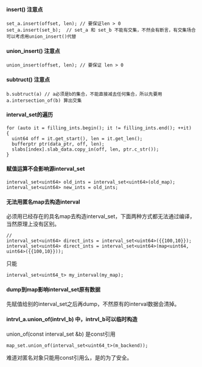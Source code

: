 #### insert() 注意点
```
set_a.insert(offset, len); // 要保证len > 0
set_a.insert(set_b);  // set_a 和 set_b 不能有交集，不然会有断言，有交集场合可以考虑用union_insert()代替
```

#### union_insert() 注意点
```
union_insert(offset, len); // 要保证 len > 0
```

#### subtruct() 注意点
```
b.subtruct(a) // a必须是b的集合，不能直接减去任何集合，所以先要用a.intersection_of(b) 算出交集
```

#### interval_set的遍历
```
for (auto it = filling_ints.begin(); it != filling_ints.end(); ++it)
{
  uint64 off = it.get_start(), len = it.get_len();
  bufferptr ptr(data_ptr, off, len);
  slabs[index].slab_data.copy_in(off, len, ptr.c_str());
}
```

#### 赋值运算不会影响源interval_set
```
interval_set<uint64> old_ints = interval_set<uint64>(old_map);
interval_set<uint64> new_ints = old_ints;
```

#### 无法用匿名map去构造interval
必须用已经存在的具名map去构造interval_set，下面两种方式都无法通过编译，当然原理上没有区别。
```
// 
interval_set<uint64> direct_ints = interval_set<uint64>({{100,10}});
interval_set<uint64> direct_ints = interval_set<uint64>(map<uint64, uint64>({{100,10}})); 
```
只能
```
interval_set<uint64_t> my_interval(my_map);
```

####  dump到map影响interval_set原有数据
先赋值给别的interval_set之后再dump，不然原有的interval数据会清掉。

#### intrvl_a.union_of(intrvl_b) 中，intrvl_b可以临时构造
union_of(const interval_set &b) 是const引用
```
map_set.union_of(interval_set<uint64_t>(m_backend));
````
难道对匿名对象只能用const引用么，是的为了安全。
